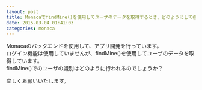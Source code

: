 ```yaml
---
layout: post
title: MonacaでfindMine()を使用してユーザのデータを取得するとき、どのようにして各ユーザを識別していますか？
date: 2015-03-04 01:41:03
categories: monaca
---
```

<p>Monacaのバックエンドを使用して、アプリ開発を行っています。<br>
ログイン機能は使用していませんが、findMine()を使用してユーザのデータを取得しています。<br>
findMine()でのユーザの識別はどのように行われるのでしょうか？</p>

<p>宜しくお願いいたします。</p>
